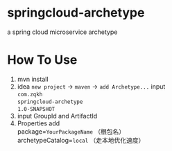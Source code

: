 # springcloud-archetype
a spring cloud microservice archetype

# How To Use
1. mvn install
2. idea `new project` -> `maven` -> `add Archetype...` input  
    `com.zqkh`  
    `springcloud-archetype`  
    `1.0-SNAPSHOT`  
3. input GroupId and ArtifactId
4. Properties add  
    package=`YourPackageName` （根包名）  
    archetypeCatalog=`local` （走本地优化速度）